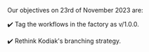 Our objectives on 23rd of November 2023 are:

:heavy_check_mark: Tag the workflows in the factory as v/1.0.0.

:heavy_check_mark: Rethink Kodiak's branching strategy.
